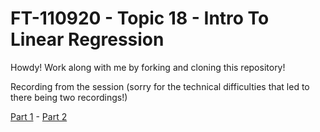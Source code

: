 # FT-110920 - Topic 18 - Intro To Linear Regression

Howdy! Work along with me by forking and cloning this repository!

Recording from the session (sorry for the technical difficulties that led to there being two recordings!)

[Part 1](https://youtu.be/qvFaTkujL0c) - [Part 2](https://youtu.be/uci2gKfilEU)

